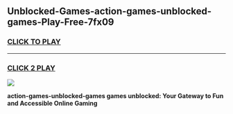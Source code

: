 
## Unblocked-Games-action-games-unblocked-games-Play-Free-7fx09
<h3>
<a href="https://premium76.site?title=action-games-unblocked-games&ref=18A">CLICK TO PLAY</a></h3>
<hr>

<h3>
<a href="https://premium76.site?title=action-games-unblocked-games&ref=18A">CLICK 2 PLAY</a>
  
</h3>

<a href="https://premium76.site?title=action-games-unblocked-games&ref=18A"><img src="https://clearcache.store/games.png"></a>


**action-games-unblocked-games games unblocked: Your Gateway to Fun and Accessible Online Gaming**
